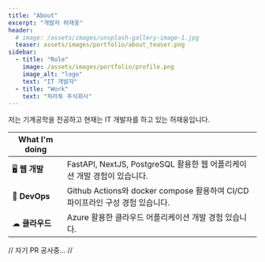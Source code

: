 ```yaml
---
title: "About"
excerpt: "개발자 허재웅"
header:
  # image: /assets/images/unsplash-gallery-image-1.jpg
  teaser: assets/images/portfolio/about_teaser.png
sidebar:
  - title: "Role"
    image: /assets/images/portfolio/profile.png
    image_alt: "logo"
    text: "IT 개발자"
  - title: "Work"
    text: "차라투 주식회사"
---
```


저는 기계공학을 전공하고 현재는 IT 개발자를 하고 있는 허재웅입니다.

|   What I'm doing   |      |
|-------|--------|
|   🖥 **웹 개발**   |   FastAPI, NextJS, PostgreSQL 활용한 웹 어플리케이션 개발 경험이 있습니다.   |
|   🔧 **DevOps**   |   Github Actions와 docker compose 활용하여 CI/CD 파이프라인 구성 경험 있습니다.   |
| ☁ **클라우드** | Azure 활용한 클라우드 어플리케이션 개발 경험 있습니다. |

// 자기 PR 공사중... //